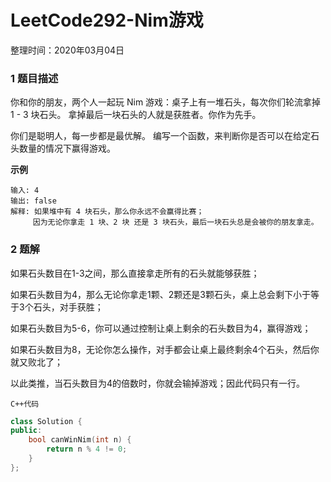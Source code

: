# LeetCode292-Nim游戏

整理时间：2020年03月04日



### 1 题目描述

你和你的朋友，两个人一起玩 Nim 游戏：桌子上有一堆石头，每次你们轮流拿掉 1 - 3 块石头。 拿掉最后一块石头的人就是获胜者。你作为先手。

你们是聪明人，每一步都是最优解。 编写一个函数，来判断你是否可以在给定石头数量的情况下赢得游戏。



**示例**

```
输入: 4
输出: false 
解释: 如果堆中有 4 块石头，那么你永远不会赢得比赛；
     因为无论你拿走 1 块、2 块 还是 3 块石头，最后一块石头总是会被你的朋友拿走。
```



### 2 题解

如果石头数目在1-3之间，那么直接拿走所有的石头就能够获胜；

如果石头数目为4，那么无论你拿走1颗、2颗还是3颗石头，桌上总会剩下小于等于3个石头，对手获胜；

如果石头数目为5-6，你可以通过控制让桌上剩余的石头数目为4，赢得游戏；

如果石头数目为8，无论你怎么操作，对手都会让桌上最终剩余4个石头，然后你就又败北了；

以此类推，当石头数目为4的倍数时，你就会输掉游戏；因此代码只有一行。

`C++代码`

```cpp
class Solution {
public:
    bool canWinNim(int n) {
        return n % 4 != 0;
    }
};
```


